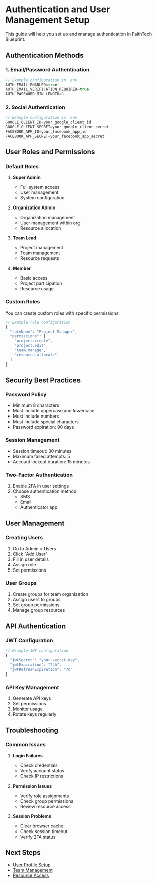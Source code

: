 # Authentication and User Management Setup

This guide will help you set up and manage authentication in FaithTech Blueprint.

## Authentication Methods

### 1. Email/Password Authentication
```typescript
// Example configuration in .env
AUTH_EMAIL_ENABLED=true
AUTH_EMAIL_VERIFICATION_REQUIRED=true
AUTH_PASSWORD_MIN_LENGTH=8
```

### 2. Social Authentication
```typescript
// Example configuration in .env
GOOGLE_CLIENT_ID=your_google_client_id
GOOGLE_CLIENT_SECRET=your_google_client_secret
FACEBOOK_APP_ID=your_facebook_app_id
FACEBOOK_APP_SECRET=your_facebook_app_secret
```

## User Roles and Permissions

### Default Roles
1. **Super Admin**
   - Full system access
   - User management
   - System configuration

2. **Organization Admin**
   - Organization management
   - User management within org
   - Resource allocation

3. **Team Lead**
   - Project management
   - Team management
   - Resource requests

4. **Member**
   - Basic access
   - Project participation
   - Resource usage

### Custom Roles
You can create custom roles with specific permissions:
```typescript
// Example role configuration
{
  "roleName": "Project Manager",
  "permissions": [
    "project.create",
    "project.edit",
    "team.manage",
    "resource.allocate"
  ]
}
```

## Security Best Practices

### Password Policy
- Minimum 8 characters
- Must include uppercase and lowercase
- Must include numbers
- Must include special characters
- Password expiration: 90 days

### Session Management
- Session timeout: 30 minutes
- Maximum failed attempts: 5
- Account lockout duration: 15 minutes

### Two-Factor Authentication
1. Enable 2FA in user settings
2. Choose authentication method:
   - SMS
   - Email
   - Authenticator app

## User Management

### Creating Users
1. Go to Admin > Users
2. Click "Add User"
3. Fill in user details
4. Assign role
5. Set permissions

### User Groups
1. Create groups for team organization
2. Assign users to groups
3. Set group permissions
4. Manage group resources

## API Authentication

### JWT Configuration
```typescript
// Example JWT configuration
{
  "jwtSecret": "your-secret-key",
  "jwtExpiration": "24h",
  "jwtRefreshExpiration": "7d"
}
```

### API Key Management
1. Generate API keys
2. Set permissions
3. Monitor usage
4. Rotate keys regularly

## Troubleshooting

### Common Issues
1. **Login Failures**
   - Check credentials
   - Verify account status
   - Check IP restrictions

2. **Permission Issues**
   - Verify role assignments
   - Check group permissions
   - Review resource access

3. **Session Problems**
   - Clear browser cache
   - Check session timeout
   - Verify 2FA status

## Next Steps

- [User Profile Setup](profile-setup.md)
- [Team Management](team-management.md)
- [Resource Access](resource-access.md) 